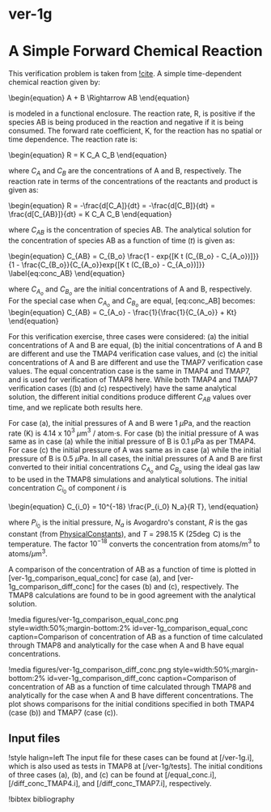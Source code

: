 # ver-1g

# A Simple Forward Chemical Reaction

This verification problem is taken from [!cite](longhurst1992verification,ambrosek2008verification). A simple time-dependent chemical reaction given by:

\begin{equation}
A + B \Rightarrow AB
\end{equation}

is modeled in a functional enclosure. The reaction rate, R, is positive if the species AB is being produced in the reaction and negative if it is being consumed. The forward rate coefficient, K, for the reaction has no spatial or time dependence. The reaction rate is:

\begin{equation}
R = K C_A C_B
\end{equation}

where $C_A$ and $C_B$ are the concentrations of A and B, respectively. The reaction rate in terms of the concentrations of the reactants and product is given as:

\begin{equation}
R = -\frac{d[C_A]}{dt} = -\frac{d[C_B]}{dt} = \frac{d[C_{AB}]}{dt} = K C_A C_B
\end{equation}

where $C_{AB}$ is the concentration of species AB. The analytical solution for the concentration of species AB as a function of time ($t$) is given as:

\begin{equation}
C_{AB} = C_{B_o} \frac{1 - exp{[K t (C_{B_o} - C_{A_o})]}}{1 - \frac{C_{B_o}}{C_{A_o}}exp{[K t (C_{B_o} - C_{A_o})]}}
\label{eq:conc_AB}
\end{equation}

where $C_{A_o}$ and $C_{B_o}$ are the initial concentrations of A and B, respectively. For the special case when $C_{A_o}$ and $C_{B_o}$ are equal, [eq:conc_AB] becomes:
\begin{equation}
C_{AB} = C_{A_o} - \frac{1}{\frac{1}{C_{A_o}} + Kt}
\end{equation}

For this verification exercise, three cases were considered: (a) the initial concentrations of A and B are equal, (b) the initial concentrations of A and B are different and use the TMAP4 verification case values, and (c) the initial concentrations of A and B are different and use the TMAP7 verification case values. The equal concentration case is the same in TMAP4 and TMAP7, and is used for verification of TMAP8 here. While both TMAP4 and TMAP7 verification cases ((b) and (c) respectively) have the same analytical solution, the different initial conditions produce different $C_{AB}$ values over time, and we replicate both results here.

For case (a), the initial pressures of A and B were 1 $\mu$Pa, and the reaction rate (K) is 4.14 x 10$^3$ $\mu$m$^3$ / atom$\cdot$s. For case (b) the initial pressure of A was same as in case (a) while the initial pressure of B is 0.1 $\mu$Pa as per TMAP4. For case (c) the initial pressure of A was same as in case (a) while the initial pressure of B is 0.5 $\mu$Pa. In all cases, the initial pressures of A and B are first converted to their initial concentrations $C_{A_o}$ and $C_{B_o}$ using the ideal gas law to be used in the TMAP8 simulations and analytical solutions. The initial concentration $C_{i_0}$ of component $i$ is

\begin{equation}
C_{i_0} = 10^{-18} \frac{P_{i_0} N_a}{R T},
\end{equation}

where $P_{i_0}$ is the initial pressure, $N_a$ is Avogardro's constant, $R$ is the gas constant (from  [PhysicalConstants](source/utils/PhysicalConstants.md)), and $T$ = 298.15 K (25$\deg$ C) is the temperature. The factor $10^{-18}$ converts the concentration from atoms/m$^3$ to atoms/$\mu$m$^3$.

A comparison of the concentration of AB as a function of time is plotted in [ver-1g_comparison_equal_conc] for case (a), and [ver-1g_comparison_diff_conc] for the cases (b) and (c), respectively. The TMAP8 calculations are found to be in good agreement with the analytical solution.

!media figures/ver-1g_comparison_equal_conc.png
    style=width:50%;margin-bottom:2%
    id=ver-1g_comparison_equal_conc
    caption=Comparison of concentration of AB as a function of time calculated through TMAP8 and analytically for the case when A and B have equal concentrations.

!media figures/ver-1g_comparison_diff_conc.png
    style=width:50%;margin-bottom:2%
    id=ver-1g_comparison_diff_conc
    caption=Comparison of concentration of AB as a function of time calculated through TMAP8 and analytically for the case when A and B have different concentrations. The plot shows comparisons for the initial conditions specified in both TMAP4 (case (b)) and TMAP7 (case (c)).

## Input files

!style halign=left
The input file for these cases can be found at [/ver-1g.i], which is also used as tests in TMAP8 at [/ver-1g/tests]. The initial conditions of three cases (a), (b), and (c) can be found at [/equal_conc.i], [/diff_conc_TMAP4.i], and [/diff_conc_TMAP7.i], respectively.

!bibtex bibliography
